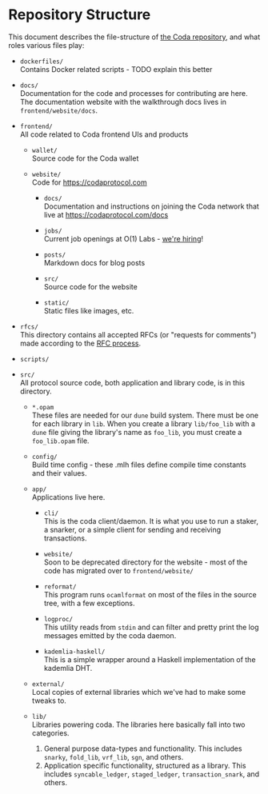 # Repository Structure

This document describes the file-structure of [the Coda repository](https://github.com/codaprotocol/coda), and what roles various
files play:

- `dockerfiles/`    
    Contains Docker related scripts - TODO explain this better

- `docs/`    
    Documentation for the code and processes for contributing are here. The documentation website with the walkthrough docs lives in `frontend/website/docs`.
 
- `frontend/`   
    All code related to Coda frontend UIs and products

    - `wallet/`   
        Source code for the Coda wallet

    - `website/`    
        Code for https://codaprotocol.com

        - `docs/`   
            Documentation and instructions on joining the Coda network that live at https://codaprotocol.com/docs 

        - `jobs/`   
            Current job openings at O(1) Labs - [we're hiring](https://codaprotocol.com/jobs.html)!
        - `posts/`    
            Markdown docs for blog posts

        - `src/`    
            Source code for the website

        - `static/`   
            Static files like images, etc.

- `rfcs/`    
    This directory contains all accepted RFCs (or "requests for comments") made according to the [RFC process](CONTRIBUTING.md#RFCs).

- `scripts/`

- `src/`    
    All protocol source code, both application and library code, is in this directory.
  
    - `*.opam`    
        These files are needed for our `dune` build system. There must be one for each
        library in `lib`. When you create a library `lib/foo_lib` with a `dune` file giving
        the library's name as `foo_lib`, you must create a `foo_lib.opam` file.
    
    - `config/`    
        Build time config - these .mlh files define compile time constants and their values.
    
    - `app/`    
        Applications live here.
        
        - `cli/`    
            This is the coda client/daemon. It is what you use to run a staker, a snarker, or a simple client for sending and receiving transactions.
        
        - `website/`    
            Soon to be deprecated directory for the website - most of the code has migrated over to `frontend/website/`
        
        - `reformat/`   
            This program runs `ocamlformat` on most of the files in the source tree, with a few exceptions.
        
        - `logproc/`    
            This utility reads from `stdin` and can filter and pretty print the log messages emitted by the coda daemon.
        
        - `kademlia-haskell/`   
            This is a simple wrapper around a Haskell implementation of the kademlia DHT.

    - `external/`   
        Local copies of external libraries which we've had to make some tweaks to.
    
    - `lib/`    
        Libraries powering coda.
        The libraries here basically fall into two categories.
        1. General purpose data-types and functionality. This includes `snarky`, `fold_lib`, `vrf_lib`, `sgn`, and others.
        2. Application specific functionality, structured as a library. This includes `syncable_ledger`, `staged_ledger`, `transaction_snark`, and others.
    